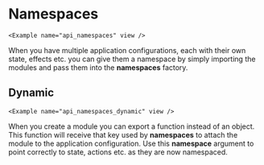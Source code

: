 # Namespaces

```marksy
<Example name="api_namespaces" view />
```

When you have multiple application configurations, each with their own state, effects etc. you can give them a namespace by simply importing the modules and pass them into the **namespaces** factory.

## Dynamic

```marksy
<Example name="api_namespaces_dynamic" view />
```

When you create a module you can export a function instead of an object. This function will receive that key used by **namespaces** to attach the module to the application configuration. Use this **namespace** argument to point correctly to state, actions etc. as they are now namespaced.